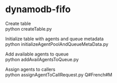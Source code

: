 # dynamodb-fifo

Create table\
python createTable.py

Initialize table with agents and queue metadata\
python initializeAgentPoolAndQueueMetaData.py

Add available agents to queue\
python addAvailAgentsToQueue.py

Assign agents to callers\
python assignAgentToCallRequest.py Q#French#M